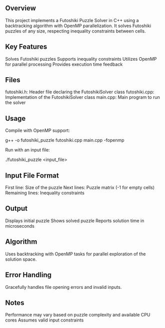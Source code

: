## Overview
This project implements a Futoshiki Puzzle Solver in C++ using a backtracking algorithm with OpenMP parallelization. It solves Futoshiki puzzles of any size, respecting inequality constraints between cells.

## Key Features
Solves Futoshiki puzzles
Supports inequality constraints
Utilizes OpenMP for parallel processing
Provides execution time feedback

## Files
futoshiki.h: Header file declaring the FutoshikiSolver class
futoshiki.cpp: Implementation of the FutoshikiSolver class
main.cpp: Main program to run the solver

## Usage
Compile with OpenMP support:

g++ -o futoshiki_puzzle futoshiki.cpp main.cpp -fopenmp

Run with an input file:

./futoshiki_puzzle <input_file>

## Input File Format
First line: Size of the puzzle
Next lines: Puzzle matrix (-1 for empty cells)
Remaining lines: Inequality constraints

## Output
Displays initial puzzle
Shows solved puzzle
Reports solution time in microseconds

## Algorithm
Uses backtracking with OpenMP tasks for parallel exploration of the solution space.

## Error Handling
Gracefully handles file opening errors and invalid inputs.

## Notes
Performance may vary based on puzzle complexity and available CPU cores
Assumes valid input constraints